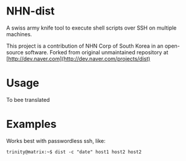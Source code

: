 NHN-dist
========
A swiss army knife tool to execute shell scripts over SSH on multiple machines.


This project is a contribution of NHN Corp of South Korea in an open-source software.
Forked from original unmaintained repository at [http://dev.naver.com](http://dev.naver.com/projects/dist)


Usage
=====
To bee translated




Examples
====
Works best with passwordless ssh, like:

```
trinity@matrix:~$ dist -c "date" host1 host2 host2
```
